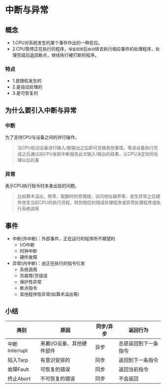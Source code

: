 # 中断与异常

## 概念

* 1.CPU对系统发生的某个事件作出的一种反应。
* 2.CPU暂停正在执行的程序，`保留现场`后`自动`转去执行相应事件的处理程序，处理完成后返回断点，继续执行被打断的程序。

### 特点

* 1.是随机发生的
* 2.是自动处理的
* 3.是可恢复的

## 为什么要引入中断与异常

### 中断

为了支持CPU与设备之间的并行操作。

> 当CPU启动设备进行输入/删输出之后即可去做其他事情，等该设备执行完成之后通过向CPU发起中断报告此次输入/输出的结果，让CPU决定如何处理以后的事

### 异常

表示CPU执行指令时本身出现的问题。

> 比如算术溢出，除零，取数时的奇偶错，访问地址越界等，发生异常之后硬件改变当前CPU的执行流程，转到相应的错误处理程序或异常处理程序或执行系统调用

## 事件

* 中断(外中断)：外部事件，正在运行的程序所不期望的
  * I/O中断
  * 时钟中断
  * 硬件故障
* 异常(内中断)：由正在执行的指令引发
  * 系统调用
  * 页故障/页错误
  * 保护性异常
  * 断点指令
  * 其他程序性异常(如算术溢出等)

## 小结

| 类别          | 原因                      | 同步/异步 | 返回行为             |
| ------------- | ------------------------- | --------- | -------------------- |
| 中断Interrupt | 来着I/O设备、其他硬件部件 | 异步      | 总是返回到下一条指令 |
| 陷入Tarp      | 有意识安排的              | 同步      | 返回到下一条指令     |
| 故障Fault     | 可恢复的错误              | 同步      | 返回当前指令         |
| 终止Abort     | 不可恢复的错误            | 同步      | 不会返回             |


